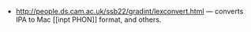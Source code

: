 * http://people.ds.cam.ac.uk/ssb22/gradint/lexconvert.html — converts IPA to Mac [[inpt PHON]] format, and others.
